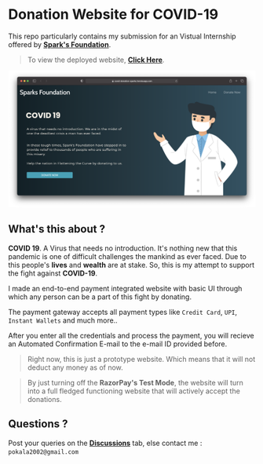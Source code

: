 # Donation Website for COVID-19
This repo particularly contains my submission for an Vistual Internship offered by [**Spark's Foundation**](https://www.sparksfoundation.org).

> To view the deployed website, **[Click Here](https://covid-donation-sparks.herokuapp.com)**.

![image](images/website.png)

## What's this about ?
**COVID 19**. A Virus that needs no introduction. It's nothing new that this pandemic is one of difficult challenges the mankind as ever faced. 
Due to this people's **lives** and **wealth** are at stake. So, this is my attempt to support the fight against **COVID-19**. 

I made an end-to-end payment integrated website with basic UI through which any person can be a part of this fight by donating.

The payment gateway accepts all payment types like `Credit Card`, `UPI`, `Instant Wallets` and much more..

After you enter all the credentials and process the payment, you will recieve an Automated Confirmation E-mail to the e-mail ID provided before.

> Right now, this is just a prototype website. Which means that it will not deduct any money as of now. 

> By just turning off the **RazorPay's Test Mode**, the website will turn into a full fledged functioning website that will actively accept the donations.

## Questions ?

Post your queries on the [**Discussions**](https://github.com/AdityaNaidu2k2/donation-website/discussions) tab, else contact me : `pokala2002@gmail.com`
